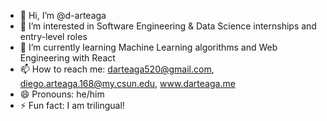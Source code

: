 - 👋 Hi, I’m @d-arteaga
- 👀 I’m interested in Software Engineering & Data Science internships and entry-level roles
- 🌱 I’m currently learning Machine Learning algorithms and Web Engineering with React
- 📫 How to reach me: darteaga520@gmail.com, diego.arteaga.168@my.csun.edu, www.darteaga.me
- 😄 Pronouns: he/him
- ⚡ Fun fact: I am trilingual!

<!---
d-arteaga/d-arteaga is a ✨ special ✨ repository because its `README.md` (this file) appears on your GitHub profile.
You can click the Preview link to take a look at your changes.
--->
